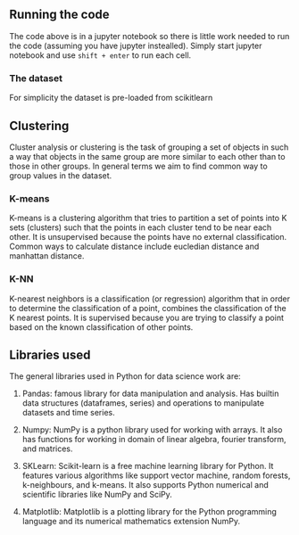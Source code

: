## Running the code

The code above is in a jupyter notebook so there is little work needed to run the code (assuming you have jupyter instealled). Simply start jupyter notebook and use `shift + enter` to run each cell.

### The dataset
For simplicity the dataset is pre-loaded from scikitlearn

## Clustering
Cluster analysis or clustering is the task of grouping a set of objects in such a way that objects in the same group are more similar to each other than to those in other groups. In general terms we aim to find common way to group values in the dataset. 


### K-means

K-means is a clustering algorithm that tries to partition a set of points into K sets (clusters) such that the points in each cluster tend to be near each other. It is unsupervised because the points have no external classification. Common ways to calculate distance include eucledian distance and manhattan distance.


### K-NN
K-nearest neighbors is a classification (or regression) algorithm that in order to determine the classification of a point, combines the classification of the K nearest points. It is supervised because you are trying to classify a point based on the known classification of other points.

## Libraries used
The general libraries used in Python for data science work are:
1) Pandas: famous library for data manipulation and analysis. Has builtin data structures (dataframes, series) and operations to manipulate datasets and time series.

2) Numpy: NumPy is a python library used for working with arrays. It also has functions for working in domain of linear algebra, fourier transform, and matrices.

3) SKLearn: Scikit-learn is a free machine learning library for Python. It features various algorithms like support vector machine, random forests, k-neighbours, and k-means. It also supports Python numerical and scientific libraries like NumPy and SciPy.

4) Matplotlib: Matplotlib is a plotting library for the Python programming language and its numerical mathematics extension NumPy.